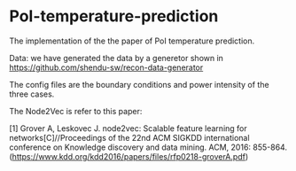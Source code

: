 # PoI-temperature-prediction
The implementation of the the paper of PoI temperature prediction.

Data: we have generated the data by a generetor shown in https://github.com/shendu-sw/recon-data-generator

The config files are the boundary conditions and power intensity of the three cases.

The Node2Vec is refer to this paper:

[1] Grover A, Leskovec J. node2vec: Scalable feature learning for networks[C]//Proceedings of the 22nd ACM SIGKDD international conference on Knowledge discovery and data mining. ACM, 2016: 855-864.(https://www.kdd.org/kdd2016/papers/files/rfp0218-groverA.pdf)


